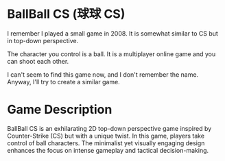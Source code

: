 # BallBall CS (球球 CS)

I remember I played a small game in 2008. It is somewhat similar to CS but in top-down perspective.

The character you control is a ball. It is a multiplayer online game and you can shoot each other.

I can't seem to find this game now, and I don't remember the name. Anyway, I'll try to create a similar game.

# Game Description

BallBall CS is an exhilarating 2D top-down perspective game inspired by Counter-Strike (CS) but with a unique twist. In this game, players take control of ball characters. The minimalist yet visually engaging design enhances the focus on intense gameplay and tactical decision-making.
